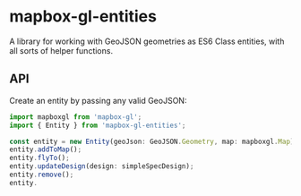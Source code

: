 # mapbox-gl-entities
A library for working with GeoJSON geometries as ES6 Class entities, with all sorts of helper functions.

## API
Create an entity by passing any valid GeoJSON:

```typescript
import mapboxgl from 'mapbox-gl';
import { Entity } from 'mapbox-gl-entities';

const entity = new Entity(geoJson: GeoJSON.Geometry, map: mapboxgl.Map);
entity.addToMap();
entity.flyTo();
entity.updateDesign(design: simpleSpecDesign);
entity.remove();
entity.
```